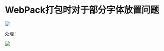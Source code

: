 # WebPack打包时对于部分字体放置问题

![](https://ws3.sinaimg.cn/large/006tNbRwly1fwtkksmxenj30tw0nutef.jpg)

处理：

![](https://ws1.sinaimg.cn/large/006tNbRwly1fwtkktnix9j31kw0p5k32.jpg)